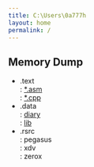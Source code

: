 ```yaml
---
title: C:\Users\0a777h
layout: home
permalink: /
---
```


## Memory Dump

+ .text  
: [*.asm](/asm)   
: [*.cpp](/cpp)   
+ .data  
: [diary](/diary)   
: [lib](/lib)   
+ .rsrc  
: pegasus  
: xdv  
: zerox  
	
	
